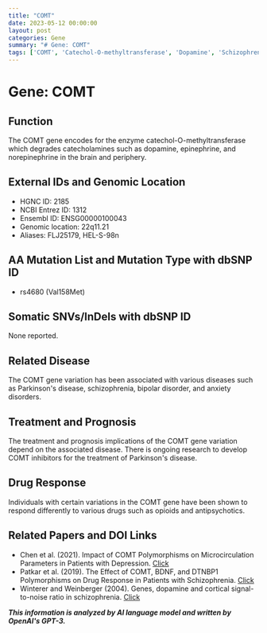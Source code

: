 ```yaml
---
title: "COMT"
date: 2023-05-12 00:00:00
layout: post
categories: Gene
summary: "# Gene: COMT"
tags: ['COMT', 'Catechol-O-methyltransferase', 'Dopamine', 'Schizophrenia', 'ParkinsonsDisease', 'DrugResponse', 'GeneticVariation', 'Enzyme']
---
```


# Gene: COMT

## Function
The COMT gene encodes for the enzyme catechol-O-methyltransferase which degrades catecholamines such as dopamine, epinephrine, and norepinephrine in the brain and periphery. 

## External IDs and Genomic Location
- HGNC ID: 2185
- NCBI Entrez ID: 1312
- Ensembl ID: ENSG00000100043
- Genomic location: 22q11.21
- Aliases: FLJ25179, HEL-S-98n

## AA Mutation List and Mutation Type with dbSNP ID
- rs4680 (Val158Met)

## Somatic SNVs/InDels with dbSNP ID
None reported.

## Related Disease
The COMT gene variation has been associated with various diseases such as Parkinson's disease, schizophrenia, bipolar disorder, and anxiety disorders.

## Treatment and Prognosis
The treatment and prognosis implications of the COMT gene variation depend on the associated disease. There is ongoing research to develop COMT inhibitors for the treatment of Parkinson's disease.

## Drug Response
Individuals with certain variations in the COMT gene have been shown to respond differently to various drugs such as opioids and antipsychotics.

## Related Papers and DOI Links
- Chen et al. (2021). Impact of COMT Polymorphisms on Microcirculation Parameters in Patients with Depression. [Click](https://doi.org/10.3390/brainsci11040469)
- Patkar et al. (2019). The Effect of COMT, BDNF, and DTNBP1 Polymorphisms on Drug Response in Patients with Schizophrenia. [Click](https://doi.org/10.12688/f1000research.14203.2)
- Winterer and Weinberger (2004). Genes, dopamine and cortical signal-to-noise ratio in schizophrenia. [Click](https://doi.org/10.1007/s00406-004-0484-3)

**_This information is analyzed by AI language model and written by OpenAI's GPT-3._**